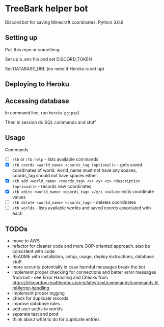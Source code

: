 # TreeBark helper bot

Discord bot for saving Minecraft coordinates. Python 3.6.8

## Setting up

Pull this repo or something

Set up a .env file and set DISCORD_TOKEN

Set DATABASE_URL (no need if Heroku is set up)

## Deploying to Heroku

## Accessing database

In command line, run `heroku pg:psql`

Then in session do SQL commands and stuff

## Usage

Commands
- [ ] `/tb` or `/tb help` - lists available commands
- [x] `/tb coords <world_name> <coords_tag (optional)>` - gets saved coordinates of world. world_name must not have any spaces, coords_tag should not have spaces either.
- [x] `/tb add <world_name> <coords_tag> <x> <y> <z> <description (optional)>` - records new coordinates
- [x] `/tb editc <world_name> <coords_tag> x/y/z <value>` edits coordinate values
- [ ] `/tb delete <world_name> <coords_tag>` - deletes coordinates
- [ ] `/tb worlds` - lists available worlds and saved coords associated with each

## TODOs

- move to AWS
- refactor for cleaner code and more OOP-oriented approach. also be consistent with code
- README with installation, setup, usage, deploy instructions, database stuff
- more security potentially in case harmful messages break the bot
- implement proper checking for connections and better error messages from bot - see Error Handling and Checks from https://discordpy.readthedocs.io/en/latest/ext/commands/commands.html#error-handling
- implement proper logging
- check for duplicate records
- improve database rules
- add user auths to worlds
- separate test and prod
- think about what to do for duplicate entries
